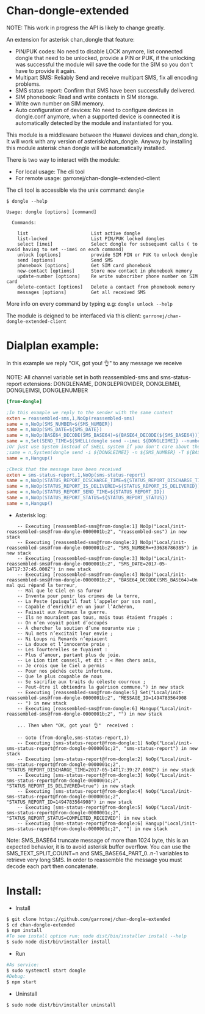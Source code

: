 # Chan-dongle-extended

NOTE: This work in progress the API is likely to change greatly.

An extension for asterisk chan_dongle that feature: 

* PIN/PUK codes:
     No need to disable LOCK anymore, list connected dongle that need to be
     unlocked, provide a PIN or PUK, if the unlocking was successful the module
     will save the code for the SIM so you don't have to provide it again.
* Multipart SMS: 
    Reliably Send and receive multipart SMS, fix all encoding problems.
* SMS status report:
    Confirm that SMS have been successfully delivered.
* SIM phonebook:
    Read and write contacts in SIM storage.
* Write own number on SIM memory.
* Auto configuration of devices:
    No need to configure devices in dongle.conf anymore,
    when a supported device is connected it is automatically detected
    by the module and instantiated for you.

This module is a middleware between the Huawei devices and chan_dongle. 
It will work with any version of asterisk/chan_dongle.
Anyway by installing this module asterisk chan dongle will be automatically installed.

There is two way to interact with the module: 

* For local usage: The cli tool
* For remote usage: garronej/chan-dongle-extended-client

The cli tool is accessible via the unix command: `dongle`

````shell
$ dongle --help

Usage: dongle [options] [command]

  Commands:

    list                       List active dongle
    list-locked                List PIN/PUK locked dongles
    select [imei]              Select dongle for subsequent calls ( to avoid having to set --imei on each command)
    unlock [options]           provide SIM PIN or PUK to unlock dongle
    send [options]             Send SMS
    phonebook [options]        Get SIM card phonebook
    new-contact [options]      Store new contact in phonebook memory
    update-number [options]    Re write subscriber phone number on SIM card
    delete-contact [options]   Delete a contact from phonebook memory
    messages [options]         Get all received SMS

````

More info on every command by typing e.g: `dongle unlock --help`

The module is deigned to be interfaced via this client: `garronej/chan-dongle-extended-client`

# Dialplan example:

In this example we reply "OK, got you! 👌" to any message we receive

NOTE: All channel variable set in both reassembled-sms and sms-status-report extensions:
DONGLENAME, DONGLEPROVIDER, DONGLEIMEI, DONGLEIMSI, DONGLENUMBER

````ini
[from-dongle]

;In this example we reply to the sender with the same content
exten = reassembled-sms,1,NoOp(reassembled-sms)
same = n,NoOp(SMS_NUMBER=${SMS_NUMBER})
same = n,NoOp(SMS_DATE=${SMS_DATE})
same = n,NoOp(BASE64_DECODE(SMS_BASE64)=${BASE64_DECODE(${SMS_BASE64})})
same = n,Set(SEND_TIME=${SHELL(dongle send --imei ${DONGLEIMEI} --number ${SMS_NUMBER} --text-base64 ${BASE64_ENCODE(OK, got you! 👌)})})
;Or just use System instead of SHELL system if you don't care about the status report
;same = n,System(dongle send -i ${DONGLEIMEI} -n ${SMS_NUMBER} -T ${BASE64_ENCODE(OK, got you! 👌)})
same = n,Hangup()

;Check that the message have been received
exten = sms-status-report,1,NoOp(sms-status-report)
same = n,NoOp(STATUS_REPORT_DISCHARGE_TIME=${STATUS_REPORT_DISCHARGE_TIME})
same = n,NoOp(STATUS_REPORT_IS_DELIVERED=${STATUS_REPORT_IS_DELIVERED})
same = n,NoOp(STATUS_REPORT_SEND_TIME=${STATUS_REPORT_ID})
same = n,NoOp(STATUS_REPORT_STATUS=${STATUS_REPORT_STATUS})
same = n,Hangup()
````

* Asterisk log: 

````raw
    -- Executing [reassembled-sms@from-dongle:1] NoOp("Local/init-reassembled-sms@from-dongle-0000001b;2", "reassembled-sms") in new stack
    -- Executing [reassembled-sms@from-dongle:2] NoOp("Local/init-reassembled-sms@from-dongle-0000001b;2", "SMS_NUMBER=+33636786385") in new stack
    -- Executing [reassembled-sms@from-dongle:3] NoOp("Local/init-reassembled-sms@from-dongle-0000001b;2", "SMS_DATE=2017-05-14T17:37:45.000Z") in new stack
    -- Executing [reassembled-sms@from-dongle:4] NoOp("Local/init-reassembled-sms@from-dongle-0000001b;2", "BASE64_DECODE(SMS_BASE64)=Un mal qui répand la terreur,
    -- Mal que le Ciel en sa fureur
    -- Inventa pour punir les crimes de la terre,
    -- La Peste (puisqu’il faut l’appeler par son nom),
    -- Capable d’enrichir en un jour l’Achéron,
    -- Faisait aux Animaux la guerre.
    -- Ils ne mouraient pas tous, mais tous étaient frappés :
    -- On n’en voyait point d’occupés
    -- À chercher le soutien d’une mourante vie ;
    -- Nul mets n’excitait leur envie ;
    -- Ni Loups ni Renards n’épiaient
    -- La douce et l’innocente proie ;
    -- Les Tourterelles se fuyaient :
    -- Plus d’amour, partant plus de joie.
    -- Le Lion tint conseil, et dit : « Mes chers amis,
    -- Je crois que le Ciel a permis
    -- Pour nos péchés cette infortune.
    -- Que le plus coupable de nous
    -- Se sacrifie aux traits du céleste courroux ;
    -- Peut-être il obtiendra la guérison commune.") in new stack
    -- Executing [reassembled-sms@from-dongle:5] Set("Local/init-reassembled-sms@from-dongle-0000001b;2", "MESSAGE_ID=1494783564908
    -- ") in new stack
    -- Executing [reassembled-sms@from-dongle:6] Hangup("Local/init-reassembled-sms@from-dongle-0000001b;2", "") in new stack

    ... Then when "OK, got you! 👌"  received :

    -- Goto (from-dongle,sms-status-report,1)
    -- Executing [sms-status-report@from-dongle:1] NoOp("Local/init-sms-status-report@from-dongle-0000001c;2", "sms-status-report") in new stack
    -- Executing [sms-status-report@from-dongle:2] NoOp("Local/init-sms-status-report@from-dongle-0000001c;2", "STATUS_REPORT_DISCHARGE_TIME=2017-05-14T17:39:27.000Z") in new stack
    -- Executing [sms-status-report@from-dongle:3] NoOp("Local/init-sms-status-report@from-dongle-0000001c;2", "STATUS_REPORT_IS_DELIVERED=true") in new stack
    -- Executing [sms-status-report@from-dongle:4] NoOp("Local/init-sms-status-report@from-dongle-0000001c;2", "STATUS_REPORT_ID=1494783564908") in new stack
    -- Executing [sms-status-report@from-dongle:5] NoOp("Local/init-sms-status-report@from-dongle-0000001c;2", "STATUS_REPORT_STATUS=COMPLETED_RECEIVED") in new stack
    -- Executing [sms-status-report@from-dongle:6] Hangup("Local/init-sms-status-report@from-dongle-0000001c;2", "") in new stack
````

Note: SMS_BASE64 truncate message of more than 1024 byte, this is an expected behavior, 
it is to avoid asterisk buffer overflow. You can use the 
SMS_TEXT_SPLIT_COUNT=n and SMS_BASE64_PART_0..n-1 variables to retrieve very long SMS. 
In order to reassemble the message you must decode each part then concatenate.

# Install:

* Install
``` bash
$ git clone https://github.com/garronej/chan-dongle-extended
$ cd chan-dongle-extended
$ npm install
#To see install option run: node dist/bin/installer install --help
$ sudo node dist/bin/installer install
```
* Run
``` bash
#As service:
$ sudo systemctl start dongle
#Debug:
$ npm start
```
* Uninstall
``` bash
$ sudo node dist/bin/installer uninstall
```
